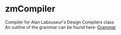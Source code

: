 # zmCompiler
Compiler for Alan Labouseur's Design Compilers class      
An outline of the grammar can be found here: [Grammar](http://www.labouseur.com/courses/compilers/grammar.pdf "Grammar")
